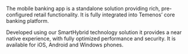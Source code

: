 The mobile banking app is a standalone solution providing rich, pre-configured retail functionality. It is fully integrated into Temenos’ core banking platform. 

Developed using our SmartHybrid technology solution it provides a near native experience, with fully optimized performance and security. It is available for iOS, Android and Windows phones.

